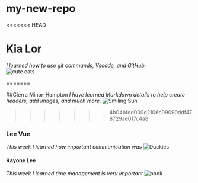 # my-new-repo

<<<<<<< HEAD
# Kia Lor  
_I learned how to use git commands, Vscode, and GitHub._  
![cute cats](https://images.squarespace-cdn.com/content/v1/5b9580a050a54f9cd774077b/1607548759310-R91WKR9QPXMA85PFPF42/kawaii.png?format=500w)  

=======

##Cierra Minor-Hampton
_I have learned Markdown details to help create headers, add images, and much more._
![Smiling Sun][Sun]

[Sun]:(https://www.dreamstime.com/royalty-free-stock-photography-smiling-sun-illustration-character-image34434947)
>>>>>>> 4b04bfdd000d2106c09090ddf478729ae017c4a8

### Lee Vue
_This week I learned how important communication was_
![Duckies](https://external-content.duckduckgo.com/iu/?u=http%3A%2F%2Fimages2.fanpop.com%2Fimage%2Fphotos%2F8800000%2FBabies-Duck-sweety-babies-8885738-1024-768.jpg&f=1&nofb=1&ipt=0e8cd81dad3ecb964cdd249b1fa87220aa886dcf59390d77165e20ff9a0f6653&ipo=images)

#### Kayone Lee
_This week I learned time management is very important_
![book](https://www.trainingzone.co.uk/sites/default/files/styles/inline_banner/public/elenaleonova-books.jpg?itok=m85JH0pn)